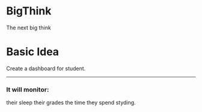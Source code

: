 # BigThink
The next big think

# Basic Idea

Create a dashboard for student.

***

### It will monitor:
their sleep
their grades
the time they spend styding.
